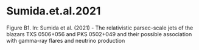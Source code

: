 # Sumida.et.al.2021
 Figure B1. In: Sumida et al.  (2021) - The relativistic parsec-scale jets of the blazars TXS 0506+056 and PKS 0502+049 and their possible association with gamma-ray flares and neutrino production

